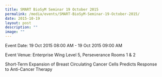 ```yaml
---
title: SMART BioSyM Seminar 19 October 2015
permalink: /media/events/SMART-BioSyM-Seminar-19-October-2015/
date: 2015-10-19
layout: post
description: ""
image: ""
---
```

  
Event Date: 19 Oct 2015 08:00 AM - 19 Oct 2015 09:00 AM

Event Venue: Enterprise Wing Level 5, Perseverance Rooms 1 & 2

Short-Term Expansion of Breast Circulating Cancer Cells Predicts Response to Anti-Cancer Therapy